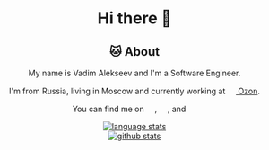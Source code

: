 <!-- links to social media -->

[1]: https://www.linkedin.com/in/vadim-alekseev
[2]: https://vk.com/superoot
[3]: https://t.me/Vad1m_Alekseev

<div align="center">

  # Hi there 👋

  ## 🐱 About

  My name is Vadim Alekseev and I'm a Software Engineer.

  I'm from Russia, living in Moscow and currently working at [<img src="https://raw.githubusercontent.com/Vad1mAlekseev/Vad1mAlekseev/main/static/ozon.ico" width="15" height="15"> Ozon](https://www.ozon.ru).

  You can find me on
  [<img src="https://www.linkedin.com/favicon.ico" width="15" height="15">][1], 
  [<img src="https://vk.com/favicon.ico" width="15" height="15">][2],
  and [<img src="https://telegram.org/favicon.ico" width="15" height="15">][3]

  <a href="https://github.com/Vad1mAlekseev/Vad1mAlekseev">
    <img alt="language stats" title="language stats" src="https://github-readme-stats.vercel.app/api/top-langs?username=Vad1mAlekseev&layout=compact&count_private=true&show_icons=true&theme=dracula&langs_count=4" />
    <br/>
    <img alt="github stats" title="Github Stats" src="https://github-readme-stats.vercel.app/api?username=Vad1mAlekseev&count_private=true&include_all_commits=true&show_icons=true&theme=dracula" />
  </a>
</div>
  
